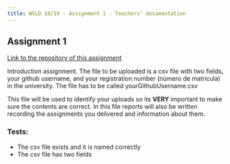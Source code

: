 ```yaml
---
title: WSLD 18/19 - Assignment 1 - Teachers' documentation
---
```


## Assignment 1

[Link to the repository of this assignment](https://github.com/WebServicesAndLinkedData/Assignment1)

Introduction assignment. The file to be uploaded is a csv file with two fields, your github username, and your registration number (número de matricula) in the university. The file has to be called yourGithubUsername.csv

This file will be used to identify your uploads so its **VERY** important to make sure the contents are correct. In this file reports will also be written recording the assignments you delivered and information about them.

### Tests:
* The csv file exists and it is named correctly
* The csv file has two fields
